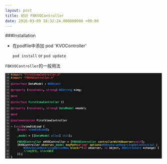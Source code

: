 ```yaml
---
layout: post
title: 初识 FBKVOController
date: 2016-03-09 18:32:24.000000000 +09:00
---
```

###Installation 

* 在podfile中添加 pod 'KVOController'

  `pod install` or `pod update`
  
`FBKVOController`的一般用法
   
![Alt text](/assets/images/first.jpg)